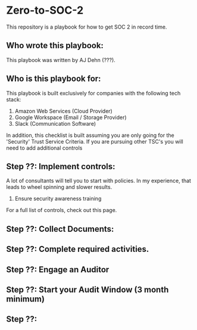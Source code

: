 # Zero-to-SOC-2
This repository is a playbook for how to get SOC 2 in record time. 

## Who wrote this playbook:
This playbook was written by AJ Dehn (???).

## Who is this playbook for:
This playbook is built exclusively for companies with the following tech stack:
1. Amazon Web Services (Cloud Provider)
2. Google Workspace (Email / Storage Provider)
3. Slack (Communication Software)

In addition, this checklist is built assuming you are only going for the 'Security' Trust Service Criteria. If you are pursuing other TSC's you will need to add additional controls


## Step ??: Implement controls:
A lot of consultants will tell you to start with policies. In my experience, that leads to wheel spinning and slower results.
1. Ensure security awareness training

For a full list of controls, check out this page.

## Step ??: Collect Documents:

## Step ??: Complete required activities.

## Step ??: Engage an Auditor

## Step ??: Start your Audit Window (3 month minimum)

## Step ??: 

